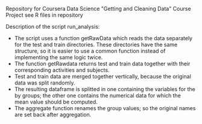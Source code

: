 Repository for Coursera Data Science "Getting and Cleaning Data"
Course Project
see R files in repository

Description of the script run_analysis:
- The script uses a function getRawData which reads the data separately
  for the test and train directories. These directories have the same
  structure, so it is easier to use a common function instead of 
  implementing the same logic twice.
- The function getRawdata returns test and train data together with
  their corresponding activities and subjects.
- Test and train data are merged together vertically, because the 
  original data was split randomly.
- The resulting dataframe is splitted in one containing the variables
  for the by groups; the other one contains the numerical data for 
  which the mean value should be computed.
- The aggregate function renames the group values; so the original
  names are set back after aggregation.
  